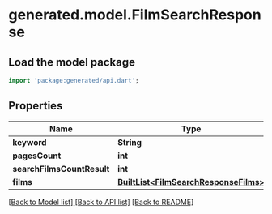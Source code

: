 # generated.model.FilmSearchResponse

## Load the model package
```dart
import 'package:generated/api.dart';
```

## Properties
Name | Type | Description | Notes
------------ | ------------- | ------------- | -------------
**keyword** | **String** |  | 
**pagesCount** | **int** |  | 
**searchFilmsCountResult** | **int** |  | 
**films** | [**BuiltList&lt;FilmSearchResponseFilms&gt;**](FilmSearchResponseFilms.md) |  | 

[[Back to Model list]](../README.md#documentation-for-models) [[Back to API list]](../README.md#documentation-for-api-endpoints) [[Back to README]](../README.md)


